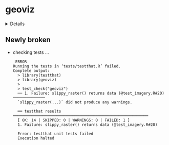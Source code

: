 # geoviz

<details>

* Version: 0.2.2
* Source code: https://github.com/cran/geoviz
* URL: https://github.com/neilcharles/geoviz/
* Date/Publication: 2020-01-12 10:50:02 UTC
* Number of recursive dependencies: 101

Run `revdep_details(,"geoviz")` for more info

</details>

## Newly broken

*   checking tests ...
    ```
     ERROR
    Running the tests in ‘tests/testthat.R’ failed.
    Complete output:
      > library(testthat)
      > library(geoviz)
      > 
      > test_check("geoviz")
      ── 1. Failure: slippy_raster() returns data (@test_imagery.R#20)  ──────────────
      `slippy_raster(...)` did not produce any warnings.
      
      ══ testthat results  ═══════════════════════════════════════════════════════════
      [ OK: 14 | SKIPPED: 0 | WARNINGS: 0 | FAILED: 1 ]
      1. Failure: slippy_raster() returns data (@test_imagery.R#20) 
      
      Error: testthat unit tests failed
      Execution halted
    ```

